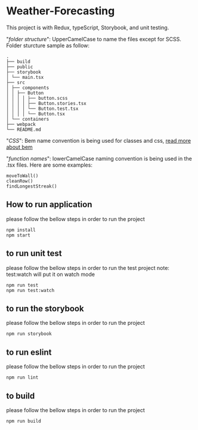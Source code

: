 # Weather-Forecasting

This project is with Redux, typeScript, Storybook, and unit testing.

"_folder structure_": UpperCamelCase to name the files except for SCSS. Folder sturcture sample as follow:

```
.
├── build
├── public
├── storybook
│ └── main.tsx
├── src
│ ├── components
│ │ ├── Button
│ │ │ │ ├── button.scss
│ │ │ │ ├── Button.stories.tsx
│ │ │ │ └── Button.test.tsx
│ │ │ │ └── Button.tsx
│ └── containers
├── webpack
└── README.md
```

"_CSS_": Bem name convention is being used for classes and css, [read more about bem](http://getbem.com/introduction/)

"_function names_": lowerCamelCase naming convention is being used in the .tsx files. Here are some examples:

```
moveToWall()
cleanRow()
findLongestStreak()
```

## How to run application

please follow the bellow steps in order to run the project

```
npm install
npm start

```

## to run unit test

please follow the bellow steps in order to run the test project
note: test:watch will put it on watch mode

```
npm run test
npm run test:watch

```

## to run the storybook

please follow the bellow steps in order to run the project

```
npm run storybook

```

## to run eslint

please follow the bellow steps in order to run the project

```
npm run lint

```

## to build

please follow the bellow steps in order to run the project

```
npm run build

```
